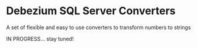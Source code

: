 # Debezium SQL Server Converters
A set of flexible and easy to use converters to transform numbers to strings

IN PROGRESS... stay tuned!